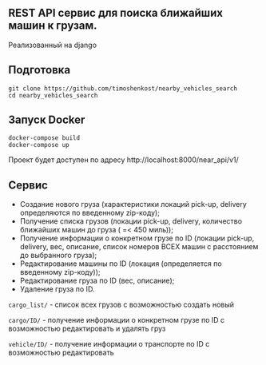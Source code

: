 ## REST API сервиc для поиска ближайших машин к грузам.
Реализованный на django

Подготовка
------
```
git clone https://github.com/timoshenkost/nearby_vehicles_search
cd nearby_vehicles_search
```

Запуск Docker
------

```
docker-compose build
docker-compose up
```

Проект будет доступен по адресу http://localhost:8000/near_api/v1/
 
Сервис
------

* Создание нового груза (характеристики локаций pick-up, delivery определяются по введенному zip-коду);
* Получение списка грузов (локации pick-up, delivery, количество ближайших машин до груза ( =< 450 миль));
* Получение информации о конкретном грузе по ID (локации pick-up, delivery, вес, описание, список номеров ВСЕХ машин с расстоянием до выбранного груза);
* Редактирование машины по ID (локация (определяется по введенному zip-коду));
* Редактирование груза по ID (вес, описание);
* Удаление груза по ID.

`cargo_list/` - список всех грузов с возможностью создать новый

`cargo/ID/` - получение информации о конкретном грузе по ID с возможностью редактировать и удалять груз

`vehicle/ID/` - получение информации о транспорте по ID с возможностью редактировать
